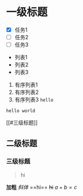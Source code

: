 # 一级标题
- [x] 任务1
- [ ] 任务2
- [ ] 任务3
- 列表1
- 列表2
- 列表3
1. 有序列表1
2. 有序列表2
3. 有序列表3
`hello`
```
hello world
```
[[#三级标题]]

## 二级标题

### 三级标题
> hi

**加粗**
*斜体*
==hi==
~~hi~~
$a+b=c$




